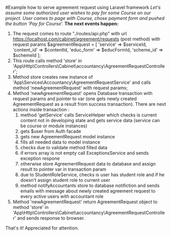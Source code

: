 #Example how to serve agreement request using Laravel framework
_Let's assume some authorized user wishes to pay for some Course on our project._
_User cames to page with Course, chose payment form and pushed the button 'Pay for Course'._
__The next events happen:__
1. The request comes to route "./routes/api.php"
	with url https://localhost.com/cabinet/agreement/requests (post method)
	with request params $agreementRequest = [
		'service' => $serviceId,
		'content_id' => $contentId,
		'educ_form' => $educFormId,
		'scheme_id' => $schemeId
	];
1. This route calls method 'store' in 'App\Http\Controllers\Cabinet\accountancy\AgreementRequestController';
1. Method store creates new instance of 'App\Services\Accountancy\AgreementRequestService' and calls method 'newAgreementRequest'
	with request params;
1. Method 'newAgreementRequest' opens Database transaction with request params and pointer to var
	(one gets newly created AgreementRequest as a result from success transaction).
	There are next actions inside transaction :
	1. method 'getService' calls ServiceHelper which checks is current content not in developing state
		and gets service data (service can be course or module instances)
	1. gets $user from Auth facade
	1. gets new AgreementRequest model instance
	1. fills all needed data to model instance
	1. checks due to validate method filled data
	1. if errors array is not empty call ExceptionsService and sends exception respone
	1. otherwise store AgreementRequest data to database and assign result to pointer var in transaction param
	1. due to StudentRoleService, checks is user has student role and if he doesn't assign student role to current user
	1. method notifyAccountants store to database notifiction and sends emails with message about newly created agreement request
		to every active users with accountant role
1. Method 'newAgreementRequest' return AgreementRequest object to method 'store' in 'App\Http\Controllers\Cabinet\accountancy\AgreementRequestController' and sends response to browser.

That's it! Appreciated for attention.
	
